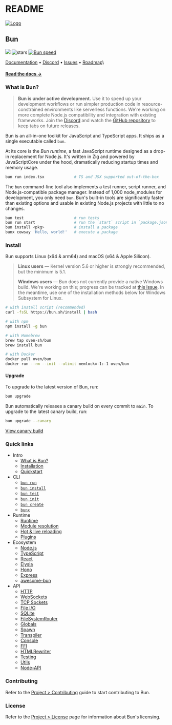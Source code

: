 # README

[![Logo](https://user-images.githubusercontent.com/709451/182802334-d9c42afe-f35d-4a7b-86ea-9985f73f20c3.png)](https://bun.sh)

## Bun

[![](https://img.shields.io/discord/876711213126520882)](https://bun.sh/discord) ![stars](https://img.shields.io/github/stars/oven-sh/bun) [![Bun speed](https://img.shields.io/static/v1?label=speed\&message=fast\&color=success)](https://twitter.com/jarredsumner/status/1542824445810642946)

[Documentation](https://bun.sh/docs) • [Discord](https://discord.com/invite/CXdq2DP29u) • [Issues](https://github.com/oven-sh/bun/issues/new) • [Roadmap](https://github.com/oven-sh/bun/issues/159)\\

#### [Read the docs →](https://bun.sh/docs)

### What is Bun?

> **​​Bun is under active development.** Use it to speed up your development workflows or run simpler production code in resource-constrained environments like serverless functions. We're working on more complete Node.js compatibility and integration with existing frameworks. Join the [Discord](https://bun.sh/discord) and watch the [GitHub repository](https://github.com/oven-sh/bun) to keep tabs on future releases.

Bun is an all-in-one toolkit for JavaScript and TypeScript apps. It ships as a single executable called `bun​`.

At its core is the _Bun runtime_, a fast JavaScript runtime designed as a drop-in replacement for Node.js. It's written in Zig and powered by JavaScriptCore under the hood, dramatically reducing startup times and memory usage.

```bash
bun run index.tsx             # TS and JSX supported out-of-the-box
```

​​The `bun​` command-line tool also implements a test runner, script runner, and Node.js-compatible package manager. Instead of 1,000 node\_modules for development, you only need `bun`. Bun's built-in tools are significantly faster than existing options and usable in existing Node.js projects with little to no changes.

```bash
bun test                      # run tests
bun run start                 # run the `start` script in `package.json`
bun install <pkg>​             # install a package
bunx cowsay 'Hello, world!'   # execute a package
```

### Install

Bun supports Linux (x64 & arm64) and macOS (x64 & Apple Silicon).

> **Linux users** — Kernel version 5.6 or higher is strongly recommended, but the minimum is 5.1.
>
> **Windows users** — Bun does not currently provide a native Windows build. We're working on this; progress can be tracked at [this issue](https://github.com/oven-sh/bun/issues/43). In the meantime, use one of the installation methods below for Windows Subsystem for Linux.

```sh
# with install script (recommended)
curl -fsSL https://bun.sh/install | bash

# with npm
npm install -g bun

# with Homebrew
brew tap oven-sh/bun
brew install bun

# with Docker
docker pull oven/bun
docker run --rm --init --ulimit memlock=-1:-1 oven/bun
```

#### Upgrade

To upgrade to the latest version of Bun, run:

```sh
bun upgrade
```

Bun automatically releases a canary build on every commit to `main`. To upgrade to the latest canary build, run:

```sh
bun upgrade --canary
```

[View canary build](https://github.com/oven-sh/bun/releases/tag/canary)

### Quick links

* Intro
  * [What is Bun?](https://bun.sh/docs/index)
  * [Installation](https://bun.sh/docs/installation)
  * [Quickstart](https://bun.sh/docs/quickstart)
* CLI
  * [`bun run`](https://bun.sh/docs/cli/run)
  * [`bun install`](https://bun.sh/docs/cli/install)
  * [`bun test`](https://bun.sh/docs/cli/test)
  * [`bun init`](https://bun.sh/docs/cli/init)
  * [`bun create`](https://bun.sh/docs/cli/bun-create)
  * [`bunx`](https://bun.sh/docs/cli/bunx)
* Runtime
  * [Runtime](https://bun.sh/docs/runtime/index)
  * [Module resolution](https://bun.sh/docs/runtime/modules)
  * [Hot & live reloading](https://bun.sh/docs/runtime/hot)
  * [Plugins](https://bun.sh/docs/bundler/plugins)
* Ecosystem
  * [Node.js](https://bun.sh/docs/ecosystem/nodejs)
  * [TypeScript](https://bun.sh/docs/ecosystem/typescript)
  * [React](https://bun.sh/docs/ecosystem/react)
  * [Elysia](https://bun.sh/docs/ecosystem/elysia)
  * [Hono](https://bun.sh/docs/ecosystem/hono)
  * [Express](https://bun.sh/docs/ecosystem/express)
  * [awesome-bun](https://github.com/apvarun/awesome-bun)
* API
  * [HTTP](https://bun.sh/docs/api/http)
  * [WebSockets](https://bun.sh/docs/api/websockets)
  * [TCP Sockets](https://bun.sh/docs/api/tcp)
  * [File I/O](https://bun.sh/docs/api/file-io)
  * [SQLite](https://bun.sh/docs/api/sqlite)
  * [FileSystemRouter](https://bun.sh/docs/api/file-system-router)
  * [Globals](https://bun.sh/docs/api/globals)
  * [Spawn](https://bun.sh/docs/api/spawn)
  * [Transpiler](https://bun.sh/docs/api/transpiler)
  * [Console](https://bun.sh/docs/api/console)
  * [FFI](https://bun.sh/docs/api/ffi)
  * [HTMLRewriter](https://bun.sh/docs/api/html-rewriter)
  * [Testing](https://bun.sh/docs/api/test)
  * [Utils](https://bun.sh/docs/api/utils)
  * [Node-API](https://bun.sh/docs/api/node-api)

### Contributing

Refer to the [Project > Contributing](https://bun.sh/docs/project/contributing) guide to start contributing to Bun.

### License

Refer to the [Project > License](https://bun.sh/docs/project/licensing) page for information about Bun's licensing.
